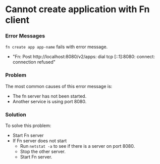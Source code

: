 # Cannot create application with Fn client

### Error Messages
`fn create app app-name` fails with error message.

* "Fn: Post http://localhost:8080/v2/apps: dial tcp [::1]:8080: connect: connection refused"

### Problem
The most common causes of this error message is:

* The fn server has not been started.
* Another service is using port 8080.

### Solution
To solve this problem:

* Start Fn server
* If Fn server does not start
    * Run `netstat -a` to see if there is a server on port 8080.
    * Stop the other server.
    * Start Fn server.
